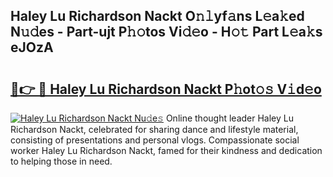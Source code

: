 ## Haley Lu Richardson Nackt O𝚗𝚕yf𝚊ns L𝚎a𝚔ed N𝚞𝚍es - Part-ujt P𝚑𝚘tos Vi𝚍𝚎o - H𝚘𝚝 Part L𝚎a𝚔s eJOzA

# <h2><a href="http://kf354w.oniu.top/?m=Haley+Lu+Richardson+Nackt">🔗👉 🔴 Haley Lu Richardson Nackt P𝚑ot𝚘𝚜 V𝚒d𝚎o</a></h2>

[![Haley Lu Richardson Nackt Nu𝚍e𝚜](https://i.imgur.com/0qMVB7G.gif)](http://kf354w.oniu.top/?m=Haley+Lu+Richardson+Nackt)
Online thought leader Haley Lu Richardson Nackt, celebrated for sharing dance and lifestyle material, consisting of presentations and personal vlogs. Compassionate social worker Haley Lu Richardson Nackt, famed for their kindness and dedication to helping those in need.  
